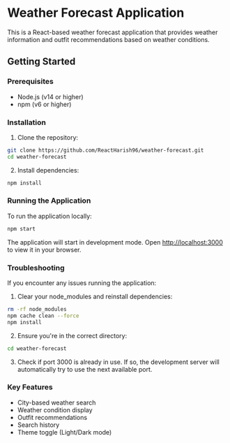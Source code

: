 # Weather Forecast Application

This is a React-based weather forecast application that provides weather information and outfit recommendations based on weather conditions.

## Getting Started

### Prerequisites
- Node.js (v14 or higher)
- npm (v6 or higher)

### Installation

1. Clone the repository:
```bash
git clone https://github.com/ReactHarish96/weather-forecast.git
cd weather-forecast
```

2. Install dependencies:
```bash
npm install
```

### Running the Application

To run the application locally:

```bash
npm start
```

The application will start in development mode. Open [http://localhost:3000](http://localhost:3000) to view it in your browser.

### Troubleshooting

If you encounter any issues running the application:

1. Clear your node_modules and reinstall dependencies:
```bash
rm -rf node_modules
npm cache clean --force
npm install
```

2. Ensure you're in the correct directory:
```bash
cd weather-forecast
```

3. Check if port 3000 is already in use. If so, the development server will automatically try to use the next available port.

### Key Features
- City-based weather search
- Weather condition display
- Outfit recommendations
- Search history
- Theme toggle (Light/Dark mode)
